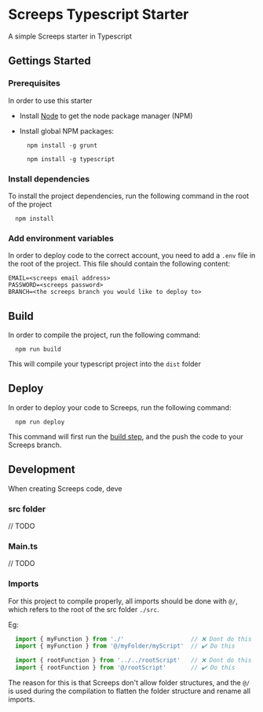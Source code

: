 # Screeps Typescript Starter

A simple Screeps starter in Typescript

## Gettings Started

### Prerequisites

In order to use this starter

* Install [Node](https://nodejs.org/en/download/) to get the node package manager (NPM)

* Install global NPM packages:
    ```console
      npm install -g grunt
    ```
    ```console
      npm install -g typescript
    ```

### Install dependencies

To install the project dependencies, run the following command in the root of the project

```console
  npm install
```

### Add environment variables

In order to deploy code to the correct account, you need to add a `.env` file in the root of the project. This file should contain the following content:

```
EMAIL=<screeps email address>
PASSWORD=<screeps password>
BRANCH=<the screeps branch you would like to deploy to>
```

## Build

In order to compile the project, run the following command:

```console
  npm run build
```

This will compile your typescript project into the `dist` folder

## Deploy

In order to deploy your code to Screeps, run the following command:

```console
  npm run deploy
```

This command will first run the [build step](##build), and the push the code to your Screeps branch.

## Development

When creating Screeps code, deve

### src folder

// TODO

### Main.ts 

// TODO

### Imports

For this project to compile properly, all imports should be done with `@/`, which refers to the root of the src folder `./src`.

Eg:

```js
  import { myFunction } from './'                   // ❌ Dont do this
  import { myFunction } from '@/myFolder/myScript'  // ✔️ Do this

  import { rootFunction } from '../../rootScript'   // ❌ Dont do this
  import { rootFunction } from '@/rootScript'       // ✔️ Do this
```

The reason for this is that Screeps don't allow folder structures, and the `@/` is used during the compilation to flatten the folder structure and rename all imports.
